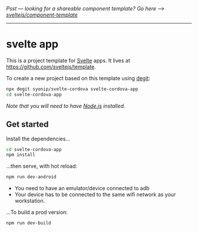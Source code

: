 *Psst — looking for a shareable component template? Go here --> [sveltejs/component-template](https://github.com/sveltejs/component-template)*

---

# svelte app

This is a project template for [Svelte](https://svelte.dev) apps. It lives at https://github.com/sveltejs/template.

To create a new project based on this template using [degit](https://github.com/Rich-Harris/degit):

```bash
npx degit syonip/svelte-cordova svelte-cordova-app
cd svelte-cordova-app
```

*Note that you will need to have [Node.js](https://nodejs.org) installed.*


## Get started

Install the dependencies...

```bash
cd svelte-cordova-app
npm install
```

...then serve, with hot reload:

```bash
npm run dev-android
```

* You need to have an emulator/device connected to adb 
* Your device has to be connected to the same wifi network as your workstation.

...To build a prod version:

```bash
npm run dev-build
```
